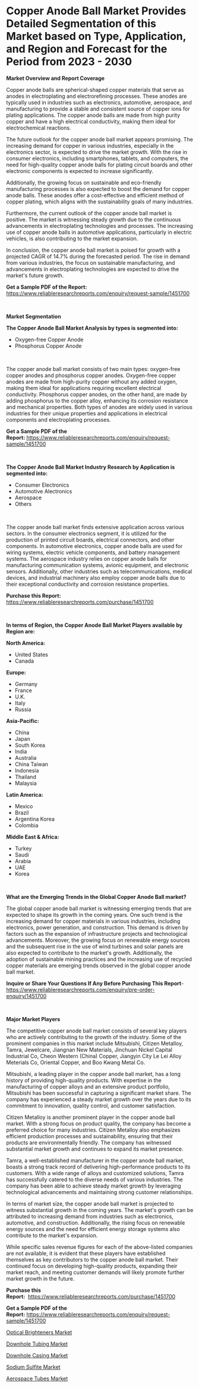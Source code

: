 <p><h1>Copper Anode Ball Market Provides Detailed Segmentation of this Market based on Type, Application, and Region and Forecast for the Period from 2023 - 2030</h1></p><p><strong>Market Overview and Report Coverage</strong></p>
<p><p>Copper anode balls are spherical-shaped copper materials that serve as anodes in electroplating and electrorefining processes. These anodes are typically used in industries such as electronics, automotive, aerospace, and manufacturing to provide a stable and consistent source of copper ions for plating applications. The copper anode balls are made from high purity copper and have a high electrical conductivity, making them ideal for electrochemical reactions.</p><p>The future outlook for the copper anode ball market appears promising. The increasing demand for copper in various industries, especially in the electronics sector, is expected to drive the market growth. With the rise in consumer electronics, including smartphones, tablets, and computers, the need for high-quality copper anode balls for plating circuit boards and other electronic components is expected to increase significantly.</p><p>Additionally, the growing focus on sustainable and eco-friendly manufacturing processes is also expected to boost the demand for copper anode balls. These anodes offer a cost-effective and efficient method of copper plating, which aligns with the sustainability goals of many industries.</p><p>Furthermore, the current outlook of the copper anode ball market is positive. The market is witnessing steady growth due to the continuous advancements in electroplating technologies and processes. The increasing use of copper anode balls in automotive applications, particularly in electric vehicles, is also contributing to the market expansion.</p><p>In conclusion, the copper anode ball market is poised for growth with a projected CAGR of 14.7% during the forecasted period. The rise in demand from various industries, the focus on sustainable manufacturing, and advancements in electroplating technologies are expected to drive the market's future growth.</p></p>
<p><strong>Get a Sample PDF of the Report:</strong> <a href="https://www.reliableresearchreports.com/enquiry/request-sample/1451700">https://www.reliableresearchreports.com/enquiry/request-sample/1451700</a></p>
<p>&nbsp;</p>
<p><strong>Market Segmentation</strong></p>
<p><strong>The Copper Anode Ball Market Analysis by types is segmented into:</strong></p>
<p><ul><li>Oxygen-free Copper Anode</li><li>Phosphorus Copper Anode</li></ul></p>
<p>&nbsp;</p>
<p><p>The copper anode ball market consists of two main types: oxygen-free copper anodes and phosphorus copper anodes. Oxygen-free copper anodes are made from high-purity copper without any added oxygen, making them ideal for applications requiring excellent electrical conductivity. Phosphorus copper anodes, on the other hand, are made by adding phosphorus to the copper alloy, enhancing its corrosion resistance and mechanical properties. Both types of anodes are widely used in various industries for their unique properties and applications in electrical components and electroplating processes.</p></p>
<p><strong>Get a Sample PDF of the Report:</strong>&nbsp;<a href="https://www.reliableresearchreports.com/enquiry/request-sample/1451700">https://www.reliableresearchreports.com/enquiry/request-sample/1451700</a></p>
<p>&nbsp;</p>
<p><strong>The Copper Anode Ball Market Industry Research by Application is segmented into:</strong></p>
<p><ul><li>Consumer Electronics</li><li>Automotive Alectronics</li><li>Aerospace</li><li>Others</li></ul></p>
<p>&nbsp;</p>
<p><p>The copper anode ball market finds extensive application across various sectors. In the consumer electronics segment, it is utilized for the production of printed circuit boards, electrical connectors, and other components. In automotive electronics, copper anode balls are used for wiring systems, electric vehicle components, and battery management systems. The aerospace industry relies on copper anode balls for manufacturing communication systems, avionic equipment, and electronic sensors. Additionally, other industries such as telecommunications, medical devices, and industrial machinery also employ copper anode balls due to their exceptional conductivity and corrosion resistance properties.</p></p>
<p><strong>Purchase this Report:</strong>&nbsp; <a href="https://www.reliableresearchreports.com/purchase/1451700">https://www.reliableresearchreports.com/purchase/1451700</a></p>
<p>&nbsp;</p>
<p><strong>In terms of Region, the Copper Anode Ball Market Players available by Region are:</strong></p>
<p>
    <p> <strong> North America: </strong>
        <ul>
            <li>United States</li>
            <li>Canada</li>
        </ul>
        </p> 
    <p> <strong> Europe: </strong>
        <ul>
            <li>Germany</li>
            <li>France</li>
            <li>U.K.</li>
            <li>Italy</li>
            <li>Russia</li>
        </ul>
        </p> 
    <p> <strong> Asia-Pacific: </strong>
        <ul>
            <li>China</li>
            <li>Japan</li>
            <li>South Korea</li>
            <li>India</li>
            <li>Australia</li>
            <li>China Taiwan</li>
            <li>Indonesia</li>
            <li>Thailand</li>
            <li>Malaysia</li>
        </ul>
        </p> 
    <p> <strong> Latin America: </strong>
        <ul>
            <li>Mexico</li>
            <li>Brazil</li>
            <li>Argentina Korea</li>
            <li>Colombia</li>
        </ul>
        </p> 
    <p> <strong> Middle East & Africa: </strong>
        <ul>
            <li>Turkey</li>
            <li>Saudi</li>
            <li>Arabia</li>
            <li>UAE</li>
            <li>Korea</li>
        </ul>
    </p>
    </p>
<p>&nbsp;</p>
<p><strong>What are the Emerging Trends in the Global Copper Anode Ball market?</strong></p>
<p><p>The global copper anode ball market is witnessing emerging trends that are expected to shape its growth in the coming years. One such trend is the increasing demand for copper materials in various industries, including electronics, power generation, and construction. This demand is driven by factors such as the expansion of infrastructure projects and technological advancements. Moreover, the growing focus on renewable energy sources and the subsequent rise in the use of wind turbines and solar panels are also expected to contribute to the market's growth. Additionally, the adoption of sustainable mining practices and the increasing use of recycled copper materials are emerging trends observed in the global copper anode ball market.</p></p>
<p><strong>Inquire or Share Your Questions If Any Before Purchasing This Report</strong>- <a href="https://www.reliableresearchreports.com/enquiry/pre-order-enquiry/1451700">https://www.reliableresearchreports.com/enquiry/pre-order-enquiry/1451700</a></p>
<p>&nbsp;</p>
<p><strong>Major Market Players</strong></p>
<p><p>The competitive copper anode ball market consists of several key players who are actively contributing to the growth of the industry. Some of the prominent companies in this market include Mitsubishi, Citizen Metalloy, Tamra, Jewelcare, Jiangnan New Materials, Jinchuan Nickel Capital Industrial Co, Cheon Western (China) Copper, Jiangyin City Le Lei Alloy Meterials Co, Oriental Copper, and Boo Kwang Metal Co.</p><p>Mitsubishi, a leading player in the copper anode ball market, has a long history of providing high-quality products. With expertise in the manufacturing of copper alloys and an extensive product portfolio, Mitsubishi has been successful in capturing a significant market share. The company has experienced a steady market growth over the years due to its commitment to innovation, quality control, and customer satisfaction.</p><p>Citizen Metalloy is another prominent player in the copper anode ball market. With a strong focus on product quality, the company has become a preferred choice for many industries. Citizen Metalloy also emphasizes efficient production processes and sustainability, ensuring that their products are environmentally friendly. The company has witnessed substantial market growth and continues to expand its market presence.</p><p>Tamra, a well-established manufacturer in the copper anode ball market, boasts a strong track record of delivering high-performance products to its customers. With a wide range of alloys and customized solutions, Tamra has successfully catered to the diverse needs of various industries. The company has been able to achieve steady market growth by leveraging technological advancements and maintaining strong customer relationships.</p><p>In terms of market size, the copper anode ball market is projected to witness substantial growth in the coming years. The market's growth can be attributed to increasing demand from industries such as electronics, automotive, and construction. Additionally, the rising focus on renewable energy sources and the need for efficient energy storage systems also contribute to the market's expansion.</p><p>While specific sales revenue figures for each of the above-listed companies are not available, it is evident that these players have established themselves as key contributors to the copper anode ball market. Their continued focus on developing high-quality products, expanding their market reach, and meeting customer demands will likely promote further market growth in the future.</p></p>
<p><strong>Purchase this Report:</strong>&nbsp;&nbsp;<a href="https://www.reliableresearchreports.com/purchase/1451700">https://www.reliableresearchreports.com/purchase/1451700</a></p>
<p></p>
<p><strong>Get a Sample PDF of the Report:</strong>&nbsp;<a href="https://www.reliableresearchreports.com/enquiry/request-sample/1451700">https://www.reliableresearchreports.com/enquiry/request-sample/1451700</a></p>
<p><p><a href="https://github.com/FassouRP/Market-Research-Report-List-1/blob/main/optical-brighteners-market.md">Optical Brighteners Market</a></p><p><a href="https://medium.com/@royalhoeger626/downhole-tubing-market-trends-and-market-analysis-forecasted-for-period-2023-2030-d927658e8fa4">Downhole Tubing Market</a></p><p><a href="https://medium.com/@birdielynch645/downhole-casing-market-share-evolution-and-market-growth-trends-2023-2030-8a4d45ead568">Downhole Casing Market</a></p><p><a href="https://github.com/rexevange/Market-Research-Report-List-1/blob/main/sodium-sulfite-market.md">Sodium Sulfite Market</a></p><p><a href="https://medium.com/@jerrodhilll68/aerospace-tubes-market-report-reveals-the-latest-trends-and-growth-opportunities-of-this-market-deb3daa68804">Aerospace Tubes Market</a></p></p>